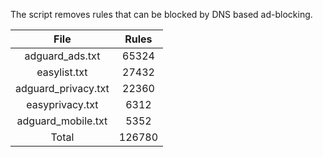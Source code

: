 The script removes rules that can be blocked by DNS based ad-blocking.


| File | Rules |
|:----:|:-----:|
| adguard_ads.txt | 65324 |
| easylist.txt | 27432 |
| adguard_privacy.txt | 22360 |
| easyprivacy.txt | 6312 |
| adguard_mobile.txt | 5352 |
| Total | 126780 |